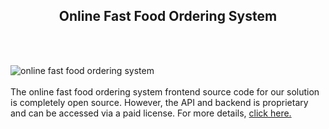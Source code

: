 <h2 style="text-align:center">Online Fast Food Ordering System</h2><br/><br/>

![online fast food ordering system](https://admin.ninjascode.com/wp-content/uploads/2025/repoImages/Gray/11.webp) <br/><br/>The online fast food ordering system frontend source code for our solution is completely open source. However, the API and backend is proprietary and can be accessed via a paid license. For more details, <a href="https://enatega.com/?utm_source=github&utm_medium=repo&utm_campaign=gray-online-fast-food-ordering-system" target="_blank">click here.</a>
